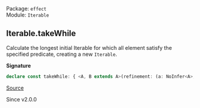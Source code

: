 Package: `effect`<br />
Module: `Iterable`<br />

## Iterable.takeWhile

Calculate the longest initial Iterable for which all element satisfy the specified predicate, creating a new `Iterable`.

**Signature**

```ts
declare const takeWhile: { <A, B extends A>(refinement: (a: NoInfer<A>, i: number) => a is B): (self: Iterable<A>) => Iterable<B>; <A>(predicate: (a: NoInfer<A>, i: number) => boolean): (self: Iterable<A>) => Iterable<A>; <A, B extends A>(self: Iterable<A>, refinement: (a: A, i: number) => a is B): Iterable<B>; <A>(self: Iterable<A>, predicate: (a: A, i: number) => boolean): Iterable<A>; }
```

[Source](https://github.com/Effect-TS/effect/tree/main/packages/effect/src/Iterable.ts#L330)

Since v2.0.0
